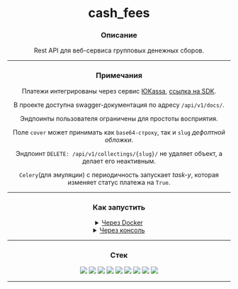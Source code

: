 <div align="center">
  <h1>cash_fees</h1>
  <h3>Описание</h3>
  <p>Rest API для веб-сервиса групповых денежных сборов.</p>
  <hr>
  <h3>Примечания</h3>
</div>
  <p align="center">Платежи интегрированы через сервис <a href="https://yookassa.ru/">ЮKassa</a>, <a href="https://github.com/yoomoney/yookassa-sdk-python">ссылка на SDK</a>.</p>
  <p align="center">В проекте доступна swagger-документация по адресу <code>/api/v1/docs/</code>.</p>
  <p align="center">Эндпоинты пользователя ограничены для простоты восприятия.</p>
  <p align="center">Поле <code>cover</code> может принимать как <code>base64-строку</code>, так и <code>slug</code> <i>дефолтной обложки</i>.</p>
  <p align="center">Эндпоинт <code>DELETE: /api/v1/collectings/{slug}/</code> не удаляет объект, а делает его неактивным.</p>
  <p align="center"><code>Celery</code>(для эмуляции) с периодичность запускает <i>task-у</i>, которая изменяет статус платежа на <code>True</code>.</p>
<hr>

<h3 align="center">Как запустить</h3>
<details>
  <p align="center"><summary align="center"><ins>Через Docker</ins></summary></p>
  <ul>
    <li align="center">1. Создать и заполнить файл <code>.env</code> в папке 
      <a href="https://github.com/VladislavYar/cash_fees/tree/main/infra"><code>infra</code></a> по шаблону 
        <a href="https://github.com/VladislavYar/cash_fees/blob/main/infra/.env.example"><code>.env.example</code></a>.
    </li>
    <li align="center">
      <p>2. Если имеется утилита <code>Make</code>, в корне проекта выполнить команду <code>make project-init</code>,</p>
      <p>иначе</p>
      <p>выполнить команду <code>docker compose -f ./infra/docker-compose.yml --env-file ./infra/.env up -d</code>.</p>
      <p><code>Docker</code> соберёт контейнеры с <code>postgreSQL</code>, <code>Сelery</code>, <b>приложением</b>, выполнит миграцию,</p>
      <p>заполнит БД тестовыми <i>платежами</i>, <i>групповыми сборами</i>, <i>дефолтными обложками</i>, <i>поводами для сбора</i>, <i>некоммерческими организациями</i>, <i>регионами</i>, <i>решаемыми проблемами</i> и <i>пользователями</i>, создаст superuser-a.</p>
      <p>После сервер будет доступен по адрессу: <code>http://127.0.0.1:8000/</code>.</p>
    </li>
    <li align="center">
      <p><b>Примечание</b></p>
      <p>3. В контейнер с приложением проброшен <code>volume</code> с кодом, изменение кода в проекте обновляет его в контейнере и перезапускает сервер.</p>
      <p>В mock-данныx генерируются изображения, на слабой вычислительной машине это может затянуть сбор контейнера.</p>
      <p>Для корректировки данной ситуации уменьшите количество/размер изображений в <a href="https://github.com/VladislavYar/cash_fees/blob/main/src/core/management/commands/test_data.py"><code>management command</code></a>.</p>
    </li>
    <li align="center">
      <p>4. Последующие запуски проекта осуществляются через команду <code>make project-start</code></p>
      <p>или</p>
      <p><code>docker compose -f ./infra/docker-compose-start.yml --env-file ./infra/.env up -d</code></p>
    </li>
  </ul>
</details>

<details>
  <p align="center"><summary align="center"><ins>Через консоль</ins></summary></p>
  <ul>
    <li align="center">1. Создать и заполнить файл <code>.env</code> в папке 
      <a href="https://github.com/VladislavYar/cash_fees/tree/main/infra"><code>infra</code></a> по шаблону 
        <a href="https://github.com/VladislavYar/cash_fees/blob/main/infra/.env.example"><code>.env.example</code></a>.
    </li>
    <li align="center">
      <p>2. Создать БД в <code>postgreSQL</code>.</p>
    </li>
    <li align="center">
      <p>3. Установить poetry <code>pip install poetry</code>.</p>
    </li>
    <li align="center">
      <p>4. Создать и активировать виртуальную оболочку <code>poetry shell</code>.</p>
    </li>
    <li align="center">
      <p>5. Установить зависимости <code>poetry install</code>.</p>
    </li>
    <li align="center">
      <p>6. Выполнить миграцию БД <code>python src/manage.py migrate</code>.</p>
    </li>
        <li align="center">
      <p>7. Создать superuser-a <code>python src/manage.py createsuperuser --noinput</code>.</p>
    </li>
    </li>
        <li align="center">
      <p>8. Заполнить БД тестовыми данными(<i>платежи, групповые сборы, дефолтные обложки, поводы для сбора, некоммерческие организации, регионы, решаемые проблемы и пользователи</i>) <code>python src/manage.py test_data</code>.</p>
    </li>
    <li align="center">
      <p><b>Примечание</b></p>
      <p>В mock-данныx генерируются изображения, на слабой вычислительной машине это может быть продолжительно.</p>
      <p>Для корректировки данной ситуации уменьшите количество/размер изображений в <a href="https://github.com/VladislavYar/cash_fees/blob/main/src/core/management/commands/test_data.py"><code>management command</code></a>.</p>
      <p>В проекте брокером сообщений и хранилищем для кэша используется <code>Redis</code>.</p>
    </li>
    </li>
        <li align="center">
      <p>9. Запустить сервер <code>python src/manage.py runserver</code>.</p>
    </li>
    <li align="center">
      <p>10. Сервер будет доступен по адрессу: <code>http://127.0.0.1:8000/</code>.</p>
    </li>
    <li align="center">
      <p>11. В новой консоле запустить worker <code>cd src/ && celery -A config worker -l debug --without-gossip --without-mingle --without-heartbeat -Ofair --pool=solo</code>.</p>
    </li>
    <li align="center">
      <p>12. В новой консоле запустить beat <code>cd src/ && celery -A config beat --loglevel=DEBUG</code>.</p>
    </li>
  </ul>
</details>
<hr>

<h3 align="center">Стек</h3>
<p align="center">
  <img src="https://img.shields.io/badge/Python-3.12.3-red?style=flat&logo=python&logoColor=white">
  <img src="https://img.shields.io/badge/Django-5.0.4-red?style=flat&logo=django&logoColor=white">
  <img src="https://img.shields.io/badge/Celery-5.4.0-red?style=flat&logo=celery&logoColor=white">
  <img src="https://img.shields.io/badge/DjangoRestFramework-3.15.1-red?style=flat">
  <img src="https://img.shields.io/badge/PostgreSQL-Latest-red?style=flat&logo=postgresql&logoColor=white">
  <img src="https://img.shields.io/badge/Redis-Latest-red?style=flat&logo=redis&logoColor=white">
  <img src="https://img.shields.io/badge/Docker-Latest-red?style=flat&logo=docker&logoColor=white">
  <img src="https://img.shields.io/badge/Swagger-Latest-red?style=flat&logo=swagger&logoColor=white">
  <img src="https://img.shields.io/badge/Poetry-Latest-red?style=flat&logo=poetry&logoColor=white">
</p>
<hr>
